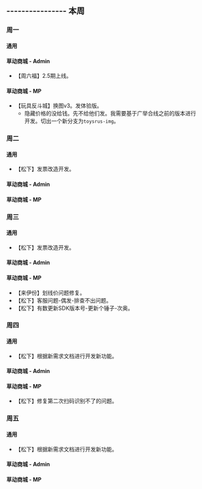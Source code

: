 ## ---------------- 本周

### 周一
#### 通用
#### 草动商城 - Admin
* 【周六福】2.5期上线。
#### 草动商城 - MP
* 【玩具反斗城】换图v3。发体验版。
  - 隐藏价格的没给钱。先不给他们发。我需要基于广举合线之前的版本进行开发。切出一个新分支为`toysrus-img`。

### 周二
#### 通用
* 【松下】发票改造开发。
#### 草动商城 - Admin
#### 草动商城 - MP

### 周三
#### 通用
* 【松下】发票改造开发。
#### 草动商城 - Admin
#### 草动商城 - MP
* 【来伊份】划线价问题修复。
* 【松下】客服问题-偶发-排查不出问题。
* 【松下】有数更新SDK版本号-更新个锤子-次奥。

### 周四
#### 通用
* 【松下】根据新需求文档进行开发新功能。
#### 草动商城 - Admin
#### 草动商城 - MP
* 【松下】修复第二次扫码识别不了的问题。

### 周五
#### 通用
* 【松下】根据新需求文档进行开发新功能。
#### 草动商城 - Admin
#### 草动商城 - MP

